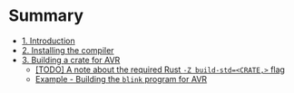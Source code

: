 # Summary

- [1. Introduction](./001-introduction.md)
- [2. Installing the compiler](./002-installing-the-compiler.md)
- [3. Building a crate for AVR](./003-building-a-crate-for-avr.md)
  - [[TODO] A note about the required Rust `-Z build-std=<CRATE,>` flag](./003.1-note-about-rust-build-std-flag.md)
  - [Example - Building the `blink` program for AVR](./003.2-example-building-blink.md)
